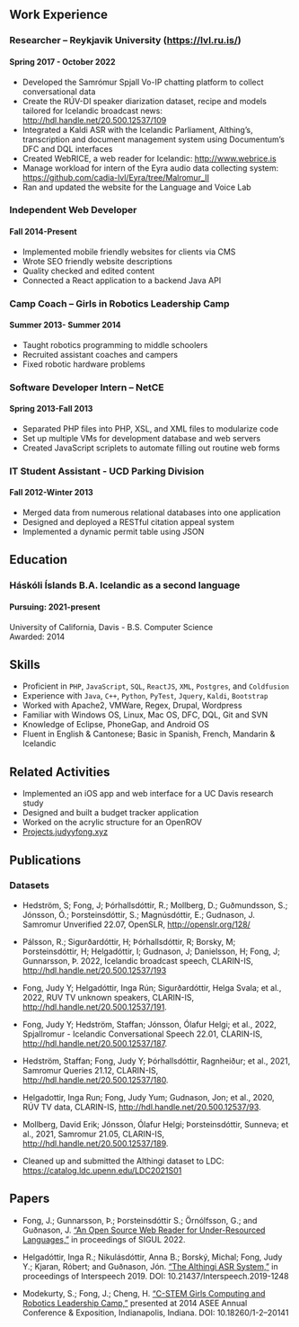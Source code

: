 ## Work Experience

### Researcher – Reykjavik University (https://lvl.ru.is/)
#### Spring 2017 - October 2022
- Developed the Samrómur Spjall Vo-IP chatting platform to collect conversational data
- Create the RÚV-DI speaker diarization dataset, recipe and models tailored for Icelandic broadcast news: http://hdl.handle.net/20.500.12537/109
- Integrated a Kaldi ASR with the Icelandic Parliament, Althing’s, transcription and document management system using Documentum’s DFC and DQL interfaces
- Created WebRICE, a web reader for Icelandic: http://www.webrice.is
- Manage workload for intern of the Eyra audio data collecting system: https://github.com/cadia-lvl/Eyra/tree/Malromur_II
- Ran and updated the website for the Language and Voice Lab

### Independent Web Developer
#### Fall 2014-Present
- Implemented mobile friendly websites for clients via CMS
- Wrote SEO friendly website descriptions
- Quality checked and edited content
- Connected a React application to a backend Java API

### Camp Coach – Girls in Robotics Leadership Camp
#### Summer 2013- Summer 2014
- Taught robotics programming to middle schoolers
- Recruited assistant coaches and campers
- Fixed robotic hardware problems

### Software Developer Intern – NetCE
#### Spring 2013-Fall 2013
- Separated PHP files into PHP, XSL, and XML files to modularize code
- Set up multiple VMs for development database and web servers
- Created JavaScript scriplets to automate filling out routine web forms

### IT Student Assistant - UCD Parking Division
#### Fall 2012-Winter 2013
- Merged data from numerous relational databases into one application
- Designed and deployed a RESTful citation appeal system
- Implemented a dynamic permit table using JSON

## Education

### Háskóli Íslands B.A. Icelandic as a second language
#### Pursuing: 2021-present
University of California, Davis - B.S. Computer Science \
Awarded: 2014

## Skills
- Proficient in `PHP`, `JavaScript`, `SQL`, `ReactJS`, `XML`, `Postgres`, and `Coldfusion`
- Experience with `Java`, `C++`, `Python`, `PyTest`, `Jquery`, `Kaldi`, `Bootstrap`
- Worked with Apache2, VMWare, Regex, Drupal, Wordpress
- Familiar with Windows OS, Linux, Mac OS, DFC, DQL, Git and SVN
- Knowledge of Eclipse, PhoneGap, and Android OS
- Fluent in English & Cantonese; Basic in Spanish, French, Mandarin & Icelandic

## Related Activities
- Implemented an iOS app and web interface for a UC Davis research study
- Designed and built a budget tracker application
- Worked on the acrylic structure for an OpenROV
- [Projects.judyyfong.xyz](https://projects.judyyfong.xyz)

## Publications
### Datasets
- Hedström, S; Fong, J; Þórhallsdóttir, R.; Mollberg, D.; Guðmundsson, S.; Jónsson, Ó.; Þorsteinsdóttir, S.; Magnúsdóttir, E.; Gudnason, J. Samromur Unverified 22.07, OpenSLR, http://openslr.org/128/

- Pálsson, R.; Sigurðardóttir, H; Þórhallsdóttir, R; Borsky, M; Þorsteinsdóttir, H; Helgadóttir, I; Gudnason, J; Danielsson, H; Fong, J; Gunnarsson, Þ. 2022, Icelandic broadcast speech, CLARIN-IS, http://hdl.handle.net/20.500.12537/193
- Fong, Judy Y; Helgadóttir, Inga Rún; Sigurðardóttir, Helga Svala; et al., 2022, RUV TV unknown speakers, CLARIN-IS, http://hdl.handle.net/20.500.12537/191.
- Fong, Judy Y; Hedström, Staffan; Jónsson, Ólafur Helgi; et al., 2022, Spjallromur - Icelandic Conversational Speech 22.01, CLARIN-IS, http://hdl.handle.net/20.500.12537/187.
- Hedström, Staffan; Fong, Judy Y; Þórhallsdóttir, Ragnheiður; et al., 2021, Samromur Queries 21.12, CLARIN-IS, http://hdl.handle.net/20.500.12537/180.
- Helgadottir, Inga Run; Fong, Judy Yum; Gudnason, Jon; et al., 2020, RÚV TV data, CLARIN-IS, http://hdl.handle.net/20.500.12537/93.
- Mollberg, David Erik; Jónsson, Ólafur Helgi; Þorsteinsdóttir, Sunneva; et al., 2021, Samromur 21.05, CLARIN-IS, http://hdl.handle.net/20.500.12537/189.
- Cleaned up and submitted the Althingi dataset to LDC: https://catalog.ldc.upenn.edu/LDC2021S01

## Papers
- Fong, J.; Gunnarsson, Þ.; Þorsteinsdóttir S.; Örnólfsson, G.; and Guðnason, J. [“An Open Source Web Reader for Under-Resourced Languages,”](https://aclanthology.org/2022.sigul-1.2.pdf) in proceedings of SIGUL 2022.

- Helgadóttir, Inga R.; Nikulásdóttir, Anna B.; Borský, Michal; Fong, Judy Y.; Kjaran, Róbert; and Guðnason, Jón. [“The Althingi ASR System,”](https://www.isca-archive.org/interspeech_2017/helgadottir17_interspeech.pdf) in proceedings of Interspeech 2019.
DOI: 10.21437/Interspeech.2019-1248

- Modekurty, S.; Fong, J.; Cheng, H. [“C-STEM Girls Computing and Robotics Leadership Camp,”](https://iel.ucdavis.edu/download/C-STEM/oldsite/c-stem.ucdavis.edu/wp-content/uploads/Articles/ASEE_WIED_paper_published.pdf) presented at 2014 ASEE Annual Conference & Exposition, Indianapolis, Indiana.
DOI: 10.18260/1-2–20141
